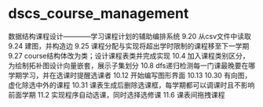 # dscs_course_management
数据结构课程设计————学习课程计划的辅助编排系统
9.20 从csv文件中读取
9.24 建图，并构造边
9.25 课程分配与实现将超出学时限制的课程移至下一学期
9.27 course结构体改为类；设计课程表类并完成实现
10.4 加入课程类别区分，为绘制拓补图设计向量嵌套，展示子集划分
10.8 dfs递归检测每一门课最晚要在哪学期学习，并在选课时提醒选课者
10.12 开始编写图形界面
10.13
10.30 有向图，虚化除选中外的课程
10.31 课表生成后删除选课框，每学期都可以调课时且不影响前面学期
11.2 实现程序自动选课，同时选择选修课
11.6 课表间拖拽课程